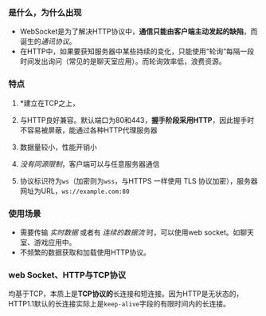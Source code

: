 ### 是什么，为什么出现
  * WebSocket是为了解决HTTP协议中，**通信只能由客户端主动发起的缺陷**，而诞生的*通讯协议*。
  * 在HTTP中，如果要获知服务器中某些持续的变化，只能使用“轮询”每隔一段时间发出询问（常见的是聊天室应用）。而轮询效率低，浪费资源。

### 特点
  1. *建立在TCP之上，
  2. 与HTTP良好兼容。默认端口为80和443，**握手阶段采用HTTP**，因此握手时不容易被屏蔽，能通过各种HTTP代理服务器
  
  3. 数据量较小，性能开销小
  4. *没有同源限制*，客户端可以与任意服务器通信
  5. 协议标识符为`ws`（加密则为`wss`，与HTTPS 一样使用 TLS 协议加密），服务器网址为URL，`ws://example.com:80`

### 使用场景
  * 需要传输 *实时数据* 或者有 *连续的数据流* 时，可以使用web socket。如聊天室、游戏应用中。
  * 不频繁的数据获取和加载使用HTTP协议。

### web Socket、HTTP与TCP协议
  均基于TCP，本质上是**TCP协议的**长连接和短连接。因为HTTP是无状态的，HTTP1.1默认的长连接实际上是`keep-alive`字段的有限时间内的长连接。